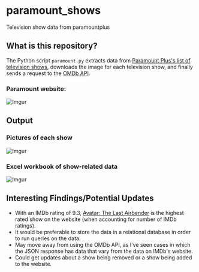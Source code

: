 # paramount_shows
Television show data from paramountplus

## What is this repository?
The Python script `paramount.py` extracts data from [Paramount Plus's list of television shows](https://www.paramountplus.com/shows/all/), downloads the image for each television show, and finally sends a request to the [OMDb API](https://www.omdbapi.com/).

### Paramount website:
![Imgur](https://imgur.com/qKaDigT.jpg)

## Output
### Pictures of each show
![Imgur](https://imgur.com/x97Lhxn.jpg)
### Excel workbook of show-related data
![Imgur](https://imgur.com/ZfQLr34.jpg)

## Interesting Findings/Potential Updates
* With an IMDb rating of 9.3, [Avatar: The Last Airbender](https://www.imdb.com/title/tt0417299/?ref_=nv_sr_srsg_3) is the highest rated show on the website (when accounting for number of IMDb ratings).
* It would be preferable to store the data in a relational database in order to run queries on the data.
* May move away from using the OMDb API, as I've seen cases in which the JSON response has data that vary from the data on IMDb's website.
* Could get updates about a show being removed or a show being added to the website.
